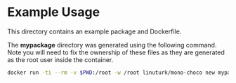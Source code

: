 # Example Usage

This directory contains an example package and Dockerfile.

The **mypackage** directory was generated using the following command. Note you will need to fix the ownership of these files as they are generated as the root user inside the container.

```bash
docker run -ti --rm -v $PWD:/root -w /root linuturk/mono-choco new mypackage --version 1.0.0 --maintainer "Justin Phelps"
```
